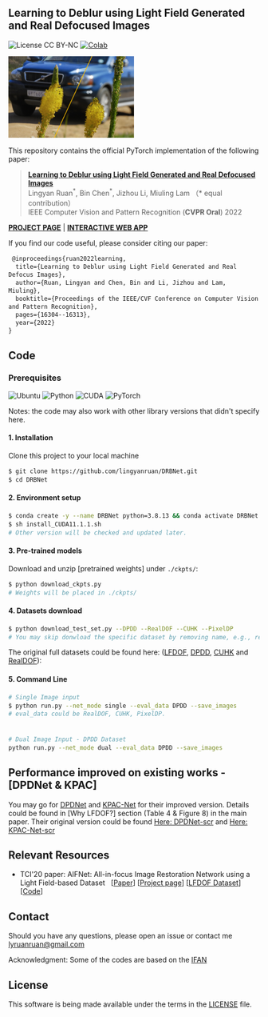 ## Learning to Deblur using Light Field Generated and Real Defocused Images

![License CC BY-NC](https://img.shields.io/badge/License-GNU_AGPv3-yellowgreen.svg?style=flat)
[![Colab](https://colab.research.google.com/assets/colab-badge.svg)](https://colab.research.google.com/drive/1Jvfbn8HnWAmgTKFpU8fW56wXSbe1S2QI?usp=sharing)

<img src="./assets/teaser.png" width="50%" alt="teaser figure">

This repository contains the official PyTorch implementation of the following paper:

> **[Learning to Deblur using Light Field Generated and Real Defocused Images](https://arxiv.org/pdf/2204.00367.pdf)**<br>
> Lingyan Ruan<sup>\*</sup>, Bin Chen<sup>\*</sup>, Jizhou Li, Miuling Lam （\* equal contribution）<br>
> IEEE Computer Vision and Pattern Recognition (**CVPR Oral**) 2022

**[PROJECT PAGE](http://lyruan.com/Projects/DRBNet/index.html)** | **[INTERACTIVE WEB APP](https://xi5tau4hrb3hsakw.anvil.app/FJJ5EACSBF63RE7RQL2K6ZDZ)**

If you find our code useful, please consider citing our paper:

```
 @inproceedings{ruan2022learning,
  title={Learning to Deblur using Light Field Generated and Real Defocus Images},
  author={Ruan, Lingyan and Chen, Bin and Li, Jizhou and Lam, Miuling},
  booktitle={Proceedings of the IEEE/CVF Conference on Computer Vision and Pattern Recognition},
  pages={16304--16313},
  year={2022}
}

```

## Code 

### Prerequisites

![Ubuntu](https://img.shields.io/badge/Ubuntu-16.0.4%20&%2018.0.4-blue.svg?style=plastic)
![Python](https://img.shields.io/badge/Python-3.8.13-yellowgreen.svg?style=plastic)
![CUDA](https://img.shields.io/badge/CUDA-11.1.1%20-yellowgreen.svg?style=plastic)
![PyTorch](https://img.shields.io/badge/PyTorch-1.8.0-yellowgreen.svg?style=plastic)

Notes: the code may also work with other library versions that didn't specify here.

#### 1. Installation

Clone this project to your local machine

```bash
$ git clone https://github.com/lingyanruan/DRBNet.git
$ cd DRBNet
```
#### 2. Environment setup

```bash
$ conda create -y --name DRBNet python=3.8.13 && conda activate DRBNet
$ sh install_CUDA11.1.1.sh
# Other version will be checked and updated later.
```


#### 3. Pre-trained models

Download and unzip [pretrained weights] under `./ckpts/`:
```bash
$ python download_ckpts.py 
# Weights will be placed in ./ckpts/
```


#### 4. Datasets download

```bash
$ python download_test_set.py --DPDD --RealDOF --CUHK --PixelDP 
# You may skip donwload the specific dataset by removing name, e.g., remove --PixelDP with command python download_test_set.py --DPDD --RealDOF --CUHK 
```

The original full datasets could be found here: ([LFDOF](https://sweb.cityu.edu.hk/miullam/AIFNET/), [DPDD](https://github.com/Abdullah-Abuolaim/defocus-deblurring-dual-pixel), [CUHK](http://www.cse.cuhk.edu.hk/~leojia/projects/dblurdetect/dataset.html) and [RealDOF](https://www.dropbox.com/s/arox1aixvg67fw5/RealDOF.zip?dl=1)):

#### 5. Command Line

```bash
# Single Image input
$ python run.py --net_mode single --eval_data DPDD --save_images
# eval_data could be RealDOF, CUHK, PixelDP. 


# Dual Image Input - DPDD Dataset
python run.py --net_mode dual --eval_data DPDD --save_images

```

## Performance improved on existing works - [DPDNet & KPAC]

You may go for [DPDNet](https://github.com/lingyanruan/DPDNet) and [KPAC-Net](https://github.com/lingyanruan/KPAC-Net) for their improved version. Details could be found in [Why LFDOF?] section (Table 4 & Figure 8) in the main paper. Their original version could be found [Here: DPDNet-scr](https://github.com/Abdullah-Abuolaim/defocus-deblurring-dual-pixel) and [Here: KPAC-Net-scr](https://github.com/lingyanruan/KPAC-Net)

## Relevant Resources

- TCI'20 paper: AIFNet: All-in-focus Image Restoration Network using a Light Field-based Dataset &nbsp; [[Paper](https://ieeexplore.ieee.org/document/9466450)] [[Project page](https://sweb.cityu.edu.hk/miullam/AIFNET/)] [[LFDOF Dataset](https://sweb.cityu.edu.hk/miullam/AIFNET/)] [[Code](https://github.com/binorchen/AIFNET)]

## Contact

Should you have any questions, please open an issue or contact me [lyruanruan@gmail.com](mailto:lyruanruan@gmail.com)

Acknowledgment: Some of the codes are based on the [IFAN](https://github.com/codeslake/IFAN)

## License

This software is being made available under the terms in the [LICENSE](LICENSE) file.

